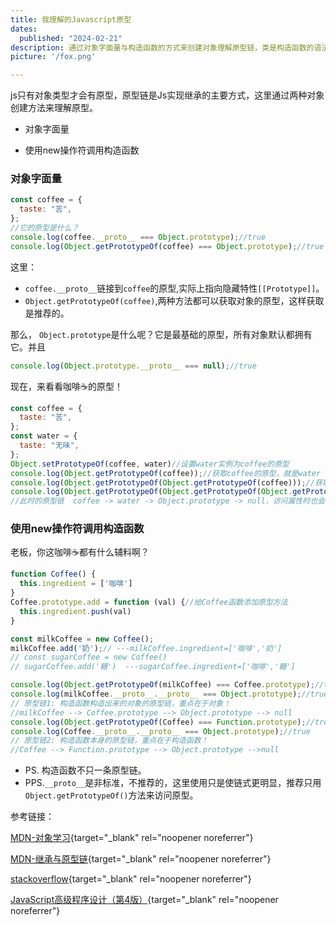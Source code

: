```yaml
---
title: 我理解的Javascript原型
dates:
  published: "2024-02-21"
description: 通过对象字面量与构造函数的方式来创建对象理解原型链，类是构造函数的语法糖，类之间的继承extend是构建原型链的一种方式。
picture: '/fox.png'

---
```



js只有对象类型才会有原型，原型链是Js实现继承的主要方式，这里通过两种对象创建方法来理解原型。

- 对象字面量

- 使用new操作符调用构造函数

### 对象字面量

```javascript
const coffee = {
  taste: "苦",
};
//它的原型是什么？
console.log(coffee.__proto__ === Object.prototype);//true
console.log(Object.getPrototypeOf(coffee) === Object.prototype);//true
```

这里：

- `coffee.__proto__`链接到`coffee`的原型,实际上指向隐藏特性`[[Prototype]]`。
- `Object.getPrototypeOf(coffee)`,两种方法都可以获取对象的原型，这样获取是推荐的。

那么， `Object.prototype`是什么呢？它是最基础的原型，所有对象默认都拥有它。并且

```javascript
console.log(Object.prototype.__proto__ === null);//true
```

现在，来看看咖啡☕️的原型！

```javascript
const coffee = {
  taste: "苦",
};
const water = {
  taste: "无味",
};
Object.setPrototypeOf(coffee, water)//设置water实例为coffee的原型
console.log(Object.getPrototypeOf(coffee));//获取coffee的原型，就是water
console.log(Object.getPrototypeOf(Object.getPrototypeOf(coffee)));//获取water的原型，就是Object.prototype
console.log(Object.getPrototypeOf(Object.getPrototypeOf(Object.getPrototypeOf(coffee))));//获取Object.prototype的原型，就是null
//此时的原型链  coffee -> water -> Object.prototype -> null，访问属性时也会按照原型链依次查找
```

<!-- > ⚠️这里是我之前自己疑惑，可看可不看，现在只要知道原型链就行。
> `coffee[[Prototype]]`即coffee的原型是water，那么`water[[Prototype]]`应该是`Object`啊,为什么是`Object.prototype`?
>
> ```javascript
> console.log(Object.getPrototypeOf(coffee) === water);//true
> console.log(Object.getPrototypeOf(water) === Object.prototype);//true
> ``` -->

### 使用new操作符调用构造函数

老板，你这咖啡☕️都有什么辅料啊？

```javascript
function Coffee() {
  this.ingredient = ['咖啡']
}
Coffee.prototype.add = function (val) {//给Coffee函数添加原型方法
  this.ingredient.push(val)
}

const milkCoffee = new Coffee();
milkCoffee.add('奶');// ---milkCoffee.ingredient=['咖啡','奶']
// const sugarCoffee = new Coffee()
// sugarCoffee.add('糖')  ---sugarCoffee.ingredient=['咖啡','糖']

console.log(Object.getPrototypeOf(milkCoffee) === Coffee.prototype);//true
console.log(milkCoffee.__proto__.__proto__ === Object.prototype);//true
// 原型链1: 构造函数构造出来的对象的原型链，重点在于对象！  
//milkCoffee --> Coffee.prototype --> Object.prototype --> null
console.log(Object.getPrototypeOf(Coffee) === Function.prototype);//true
console.log(Coffee.__proto__.__proto__ === Object.prototype);//true
// 原型链2: 构造函数本身的原型链，重点在于构造函数！
//Coffee --> Function.prototype --> Object.prototype -->null
```

- PS. 构造函数不只一条原型链。
- PPS.`__proto__`是非标准，不推荐的，这里使用只是使链式更明显，推荐只用`Object.getPrototypeOf()`方法来访问原型。

参考链接：

[MDN-对象学习](https://developer.mozilla.org/zh-CN/docs/Learn/JavaScript/Objects/Object_prototypes#%E5%8E%9F%E5%9E%8B%E9%93%BE){target="_blank" rel="noopener noreferrer"}

[MDN-继承与原型链](https://developer.mozilla.org/zh-CN/docs/Web/JavaScript/Inheritance_and_the_prototype_chain#%E5%9F%BA%E4%BA%8E%E5%8E%9F%E5%9E%8B%E9%93%BE%E7%9A%84%E7%BB%A7%E6%89%BF){target="_blank" rel="noopener noreferrer"}

[stackoverflow](https://stackoverflow.com/questions/74687668/what-is-the-prototype-chain-for-a-function-constructor){target="_blank" rel="noopener noreferrer"}

[JavaScript高级程序设计（第4版）](https://book.douban.com/subject/35175321/){target="_blank" rel="noopener noreferrer"}
